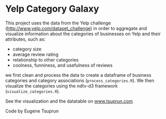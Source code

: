 # Yelp Category Galaxy

This project uses the data from the Yelp challenge (http://www.yelp.com/dataset_challenge) in order to aggregate and visualize information about the categories of businesses on Yelp and their attributes, such as:

* category size
* average review rating
* relationship to other categories
* coolness, funniness, and usefulness of reviews

we first clean and process the data to create a dataframe of business categories and category associations (`process_categories.R`). We then visualize the categories using the ndtv-d3 framework (`visualize_categories.R`).

See the visualization and the datatable on www.tsuprun.com

Code by Eugene Tsuprun


